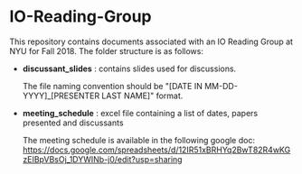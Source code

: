 # IO-Reading-Group

This repository contains documents associated with an IO Reading Group at NYU for Fall 2018. The folder structure is as follows:

* **discussant_slides** : contains slides used for discussions. 

    The file naming convention should be "[DATE IN MM-DD-YYYY]_[PRESENTER LAST NAME]" format.
* **meeting_schedule** : excel file containing a list of dates, papers presented and discussants

    The meeting schedule is available in the following google doc: 
        https://docs.google.com/spreadsheets/d/12IR51xBRHYq2BwT82R4wKGzEIBpVBsOj_1DYWINb-j0/edit?usp=sharing   
 
